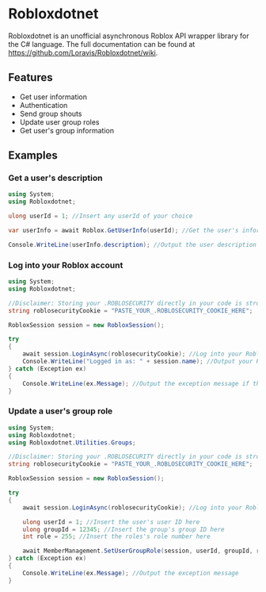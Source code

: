 # Robloxdotnet

Robloxdotnet is an unofficial asynchronous Roblox API wrapper library for the C# language.  The full documentation can be found at https://github.com/Loravis/Robloxdotnet/wiki.
  
## Features 
- Get user information
- Authentication
- Send group shouts
- Update user group roles
- Get user's group information

## Examples

### Get a user's description
```csharp
using System;
using Robloxdotnet;

ulong userId = 1; //Insert any userId of your choice 

var userInfo = await Roblox.GetUserInfo(userId); //Get the user's information

Console.WriteLine(userInfo.description); //Output the user description
```

### Log into your Roblox account
```csharp 
using System;
using Robloxdotnet;

//Disclaimer: Storing your .ROBLOSECURITY directly in your code is strongly discouraged, especially if you're committing your code to a public github repo!
string roblosecurityCookie = "PASTE_YOUR_.ROBLOSECURITY_COOKIE_HERE"; 

RobloxSession session = new RobloxSession(); 

try
{
    await session.LoginAsync(roblosecurityCookie); //Log into your Roblox account using your roblosecurity cookie
    Console.WriteLine("Logged in as: " + session.name); //Output your Roblox account's username
} catch (Exception ex)
{
    Console.WriteLine(ex.Message); //Output the exception message if the login fails
}
```

### Update a user's group role
```csharp
using System;
using Robloxdotnet;
using Robloxdotnet.Utilities.Groups;

//Disclaimer: Storing your .ROBLOSECURITY directly in your code is strongly discouraged, especially if you're committing your code to a public github repo!
string roblosecurityCookie = "PASTE_YOUR_.ROBLOSECURITY_COOKIE_HERE"; 

RobloxSession session = new RobloxSession(); 

try
{
    await session.LoginAsync(roblosecurityCookie); //Log into your Roblox account using your roblosecurity cookie

    ulong userId = 1; //Insert the user's user ID here
    ulong groupId = 12345; //Insert the group's group ID here
    int role = 255; //Insert the roles's role number here

    await MemberManagement.SetUserGroupRole(session, userId, groupId, role); //Update the group role of the specified user
} catch (Exception ex)
{
    Console.WriteLine(ex.Message); //Output the exception message
}
```
